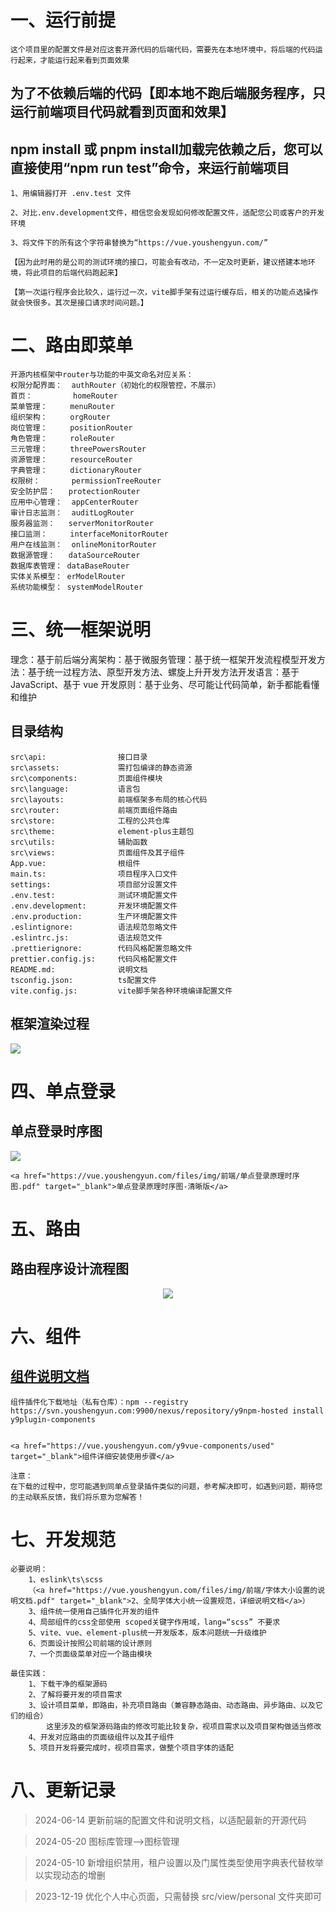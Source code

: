 # 一、运行前提

```
这个项目里的配置文件是对应这套开源代码的后端代码，需要先在本地环境中，将后端的代码运行起来，才能运行起来看到页面效果
```

## 为了不依赖后端的代码【即本地不跑后端服务程序，只运行前端项目代码就看到页面和效果】

## npm install 或 pnpm install加载完依赖之后，您可以直接使用“npm run test”命令，来运行前端项目

```
1、用编辑器打开 .env.test 文件

2、对比.env.development文件，相信您会发现如何修改配置文件，适配您公司或客户的开发环境

3、将文件下的所有这个字符串替换为“https://vue.youshengyun.com/”

【因为此时用的是公司的测试环境的接口，可能会有改动，不一定及时更新，建议搭建本地环境，将此项目的后端代码跑起来】

【第一次运行程序会比较久，运行过一次，vite脚手架有过运行缓存后，相关的功能点选操作就会快很多。其次是接口请求时间问题。】
```

# 二、路由即菜单

```
开源内核框架中router与功能的中英文命名对应关系：
权限分配界面：  authRouter（初始化的权限管控，不展示）
首页：         homeRouter
菜单管理：     menuRouter
组织架构：     orgRouter
岗位管理：     positionRouter
角色管理：     roleRouter
三元管理：     threePowersRouter
资源管理：     resourceRouter
字典管理：     dictionaryRouter
权限树：       permissionTreeRouter
安全防护层：   protectionRouter
应用中心管理：  appCenterRouter
审计日志监测：  auditLogRouter
服务器监测：   serverMonitorRouter
接口监测：     interfaceMonitorRouter
用户在线监测：  onlineMonitorRouter
数据源管理：   dataSourceRouter
数据库表管理： dataBaseRouter
实体关系模型： erModelRouter
系统功能模型： systemModelRouter
```

# 三、统一框架说明

理念：基于前后端分离架构：基于微服务管理：基于统一框架开发流程模型开发方法：基于统一过程方法、原型开发方法、螺旋上升开发方法开发语言：基于 JavaScript、基于 vue 开发原则：基于业务、尽可能让代码简单，新手都能看懂和维护

## 目录结构

```
src\api:                接口目录
src\assets:             需打包编译的静态资源
src\components:         页面组件模块
src\language:           语言包
src\layouts:            前端框架多布局的核心代码
src\router:             前端页面组件路由
src\store:              工程的公共仓库
src\theme:              element-plus主题包
src\utils:              辅助函数
src\views:              页面组件及其子组件
App.vue:                根组件
main.ts:                项目程序入口文件
settings:               项目部分设置文件
.env.test:              测试环境配置文件
.env.development:       开发环境配置文件
.env.production:        生产环境配置文件
.eslintignore:          语法规范忽略文件
.eslintrc.js:           语法规范文件
.prettierignore:        代码风格配置忽略文件
prettier.config.js:     代码风格配置文件
README.md:              说明文档
tsconfig.json:          ts配置文件
vite.config.js:         vite脚手架各种环境编译配置文件
```

## 框架渲染过程

 <img src="https://vue.youshengyun.com/files/img/前端/框架渲染过程.png">

# 四、单点登录

## 单点登录时序图

<img src="https://vue.youshengyun.com/files/img/前端/单点登录原理时序图.png">

```
<a href="https://vue.youshengyun.com/files/img/前端/单点登录原理时序图.pdf" target="_blank">单点登录原理时序图-清晰版</a>
```

# 五、路由

## 路由程序设计流程图

<div align=center>
    <img src="https://vue.youshengyun.com/files/img/前端/路由程序流程图.png">
</div>

# 六、组件

## <a href="vue.youshengyun.com/y9vue-components/" target="_blank">组件说明文档</a>

```
组件插件化下载地址（私有仓库）：npm --registry https://svn.youshengyun.com:9900/nexus/repository/y9npm-hosted install y9plugin-components


<a href="https://vue.youshengyun.com/y9vue-components/used" target="_blank">组件详细安装使用步骤</a>

注意：
在下载的过程中，您可能遇到同单点登录插件类似的问题，参考解决即可，如遇到问题，期待您的主动联系反馈，我们将乐意为您解答！
```

# 七、开发规范

```
必要说明：
    1、eslink\ts\scss
    （<a href="https://vue.youshengyun.com/files/img/前端/字体大小设置的说明文档.pdf" target="_blank">2、全局字体大小统一设置规范，详细说明文档</a>）
    3、组件统一使用自己插件化开发的组件
    4、局部组件的css全部使用 scoped关键字作用域，lang=“scss” 不要求
    5、vite、vue、element-plus统一开发版本，版本问题统一升级维护
    6、页面设计按照公司前端的设计原则
    7、一个页面级菜单对应一个路由模块

最佳实践：
    1、下载干净的框架源码
    2、了解将要开发的项目需求
    3、设计项目菜单，即路由，补充项目路由（兼容静态路由、动态路由、异步路由、以及它们的组合）
        这里涉及的框架源码路由的修改可能比较复杂，视项目需求以及项目架构做适当修改
    4、开发对应路由的页面级组件以及其子组件
    5、项目开发将要完成时，视项目需求，做整个项目字体的适配
```

# 八、更新记录

> 2024-06-14 更新前端的配置文件和说明文档，以适配最新的开源代码

> 2024-05-20 图标库管理-->图标管理

> 2024-05-10 新增组织禁用，租户设置以及门属性类型使用字典表代替枚举以实现动态的增删

> 2023-12-19 优化个人中心页面，只需替换 src/view/personal 文件夹即可
